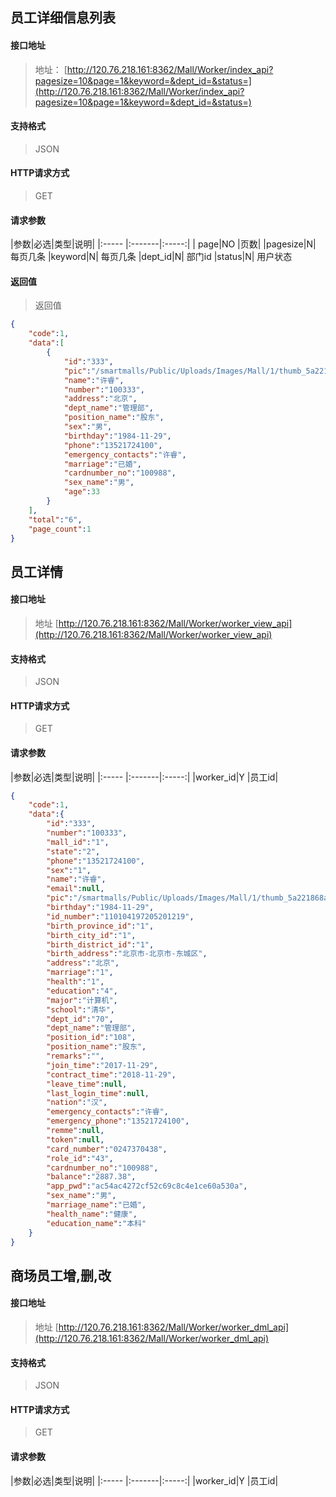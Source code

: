 ## 员工详细信息列表

#### 接口地址
> 地址：
[http://120.76.218.161:8362/Mall/Worker/index_api?pagesize=10&page=1&keyword=&dept_id=&status=](http://120.76.218.161:8362/Mall/Worker/index_api?pagesize=10&page=1&keyword=&dept_id=&status=)

#### 支持格式

> JSON

#### HTTP请求方式

> GET

#### 请求参数
|参数|必选|类型|说明|
|:----- |:-------|:-----:|
| page|NO |页数|
|pagesize|N| 每页几条
|keyword|N| 每页几条
|dept_id|N| 部门id
|status|N| 用户状态

#### 返回值
> 返回值

```json
{
    "code":1,
    "data":[
        {
            "id":"333",
            "pic":"/smartmalls/Public/Uploads/Images/Mall/1/thumb_5a221868a3dce.jpg",
            "name":"许睿",
            "number":"100333",
            "address":"北京",
            "dept_name":"管理部",
            "position_name":"股东",
            "sex":"男",
            "birthday":"1984-11-29",
            "phone":"13521724100",
            "emergency_contacts":"许睿",
            "marriage":"已婚",
            "cardnumber_no":"100988",
            "sex_name":"男",
            "age":33
        }
    ],
    "total":"6",
    "page_count":1
}
```

## 员工详情

#### 接口地址
>地址 [http://120.76.218.161:8362/Mall/Worker/worker_view_api](http://120.76.218.161:8362/Mall/Worker/worker_view_api)

#### 支持格式

> JSON

#### HTTP请求方式

> GET

#### 请求参数
|参数|必选|类型|说明|
|:----- |:-------|:-----:|
|worker_id|Y |员工id|


```json
{
    "code":1,
    "data":{
        "id":"333",
        "number":"100333",
        "mall_id":"1",
        "state":"2",
        "phone":"13521724100",
        "sex":"1",
        "name":"许睿",
        "email":null,
        "pic":"/smartmalls/Public/Uploads/Images/Mall/1/thumb_5a221868a3dce.jpg",
        "birthday":"1984-11-29",
        "id_number":"110104197205201219",
        "birth_province_id":"1",
        "birth_city_id":"1",
        "birth_district_id":"1",
        "birth_address":"北京市-北京市-东城区",
        "address":"北京",
        "marriage":"1",
        "health":"1",
        "education":"4",
        "major":"计算机",
        "school":"清华",
        "dept_id":"70",
        "dept_name":"管理部",
        "position_id":"108",
        "position_name":"股东",
        "remarks":"",
        "join_time":"2017-11-29",
        "contract_time":"2018-11-29",
        "leave_time":null,
        "last_login_time":null,
        "nation":"汉",
        "emergency_contacts":"许睿",
        "emergency_phone":"13521724100",
        "remme":null,
        "token":null,
        "card_number":"0247370438",
        "role_id":"43",
        "cardnumber_no":"100988",
        "balance":"2887.38",
        "app_pwd":"ac54ac4272cf52c69c8c4e1ce60a530a",
        "sex_name":"男",
        "marriage_name":"已婚",
        "health_name":"健康",
        "education_name":"本科"
    }
}
```

## 商场员工增,删,改

#### 接口地址
>地址 [http://120.76.218.161:8362/Mall/Worker/worker_dml_api](http://120.76.218.161:8362/Mall/Worker/worker_dml_api)

#### 支持格式

> JSON

#### HTTP请求方式

> GET

#### 请求参数
|参数|必选|类型|说明|
|:----- |:-------|:-----:|
|worker_id|Y |员工id|
